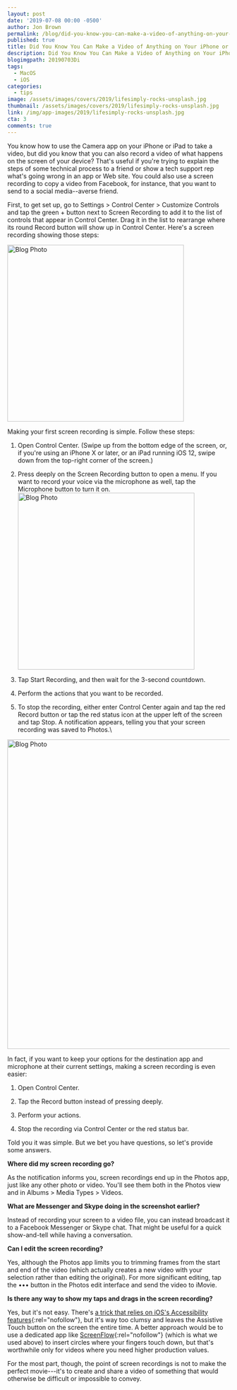 ```yaml
---
layout: post
date: '2019-07-08 00:00 -0500'
author: Jon Brown
permalink: /blog/did-you-know-you-can-make-a-video-of-anything-on-your-iphone-or-ipad-screen/
published: true
title: Did You Know You Can Make a Video of Anything on Your iPhone or iPad Screen
description: Did You Know You Can Make a Video of Anything on Your iPhone or iPad Screen
blogimgpath: 20190703Di
tags:
  - MacOS
  - iOS
categories:
  - tips
image: /assets/images/covers/2019/lifesimply-rocks-unsplash.jpg
thumbnail: /assets/images/covers/2019/lifesimply-rocks-unsplash.jpg
link: /img/app-images/2019/lifesimply-rocks-unsplash.jpg
cta: 3
comments: true
---
```

You know how to use the Camera app on your iPhone or iPad to take a
video, but did you know that you can also record a video of what happens
on the screen of your device? That's useful if you're trying to explain
the steps of some technical process to a friend or show a tech support
rep what's going wrong in an app or Web site. You could also use a
screen recording to copy a video from Facebook, for instance, that you
want to send to a social media--averse friend.

First, to get set up, go to Settings \> Control Center \> Customize
Controls and tap the green + button next to Screen Recording to add it
to the list of controls that appear in Control Center. Drag it in the
list to rearrange where its round Record button will show up in Control
Center. Here's a screen recording showing those steps:

<img alt="Blog Photo" src="{{ site.site_cdn }}/assets/images/blog/2019/20190703Di/image2.gif" class="img-fluid rounded m-2" width="400" />

Making your first screen recording is simple. Follow these steps:

1.  Open Control Center. (Swipe up from the bottom edge of the screen,
    or, if you're using an iPhone X or later, or an iPad running iOS 12,
    swipe down from the top-right corner of the screen.)

2.  Press deeply on the Screen Recording button to open a menu. If you
    want to record your voice via the microphone as well, tap the
    Microphone button to turn it on.\
    <img alt="Blog Photo" src="{{ site.site_cdn }}/assets/images/blog/2019/20190703Di/image3.png" class="img-fluid rounded m-2" width="400" />

3.  Tap Start Recording, and then wait for the 3-second countdown.

4.  Perform the actions that you want to be recorded.

5.  To stop the recording, either enter Control Center again and tap the
    red Record button or tap the red status icon at the upper left of
    the screen and tap Stop. A notification appears, telling you that
    your screen recording was saved to Photos.\
   <img alt="Blog Photo" src="{{ site.site_cdn }}/assets/images/blog/2019/20190703Di/image4.jpg" class="img-fluid rounded m-2" width="700" />

In fact, if you want to keep your options for the destination app and
microphone at their current settings, making a screen recording is even
easier:

1.  Open Control Center.

2.  Tap the Record button instead of pressing deeply.

3.  Perform your actions.

4.  Stop the recording via Control Center or the red status bar.

Told you it was simple. But we bet you have questions, so let's provide
some answers.

**Where did my screen recording go?**

As the notification informs you, screen recordings end up in the Photos
app, just like any other photo or video. You'll see them both in the
Photos view and in Albums \> Media Types \> Videos.

**What are Messenger and Skype doing in the screenshot earlier?**

Instead of recording your screen to a video file, you can instead
broadcast it to a Facebook Messenger or Skype chat. That might be useful
for a quick show-and-tell while having a conversation.

**Can I edit the screen recording?**

Yes, although the Photos app limits you to trimming frames from the
start and end of the video (which actually creates a new video with your
selection rather than editing the original). For more significant
editing, tap the ••• button in the Photos edit interface and send the
video to iMovie.

**Is there any way to show my taps and drags in the screen recording?**

Yes, but it's not easy. There's [a trick that relies on iOS's
Accessibility
features](https://www.youtube.com/watch?v=DAXxgBo-Mr4){:rel="nofollow"}, but
it's way too clumsy and leaves the Assistive Touch button on the screen
the entire time. A better approach would be to use a dedicated app like
[ScreenFlow](http://www.telestream.net/screenflow/overview.htm){:rel="nofollow"}
(which is what we used above) to insert circles where your fingers touch
down, but that's worthwhile only for videos where you need higher
production values.

For the most part, though, the point of screen recordings is not to make
the perfect movie---it's to create and share a video of something that
would otherwise be difficult or impossible to convey.